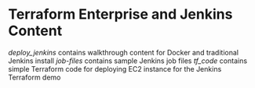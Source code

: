 # Terraform Enterprise and Jenkins Content
*deploy_jenkins* contains walkthrough content for Docker and traditional Jenkins install
*job-files* contains sample Jenkins job files
*tf_code* contains simple Terraform code for deploying EC2 instance for the Jenkins Terraform demo